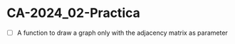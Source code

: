 # CA-2024_02-Practica

 - [ ] A function to draw a graph only with the adjacency matrix as parameter